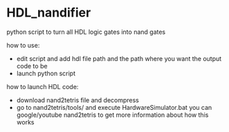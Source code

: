 # HDL_nandifier
python script to turn all HDL logic gates into nand gates

how to use:
* edit script and add hdl file path and the path where you want the output code to be
* launch python script

how to launch HDL code:
* download nand2tetris file and decompress
* go to nand2tetris/tools/ and execute HardwareSimulator.bat
you can google/youtube nand2tetris to get more information about how this works

